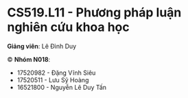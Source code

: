 # CS519.L11 - Phương pháp luận nghiên cứu khoa học

**Giảng viên**: Lê Đình Duy

©️ **Nhóm N018**:
* 17520982 - Đặng Vĩnh Siêu
* 17520511 - Lưu Sỹ Hoàng
* 16521800 - Nguyễn Lê Duy Tấn

